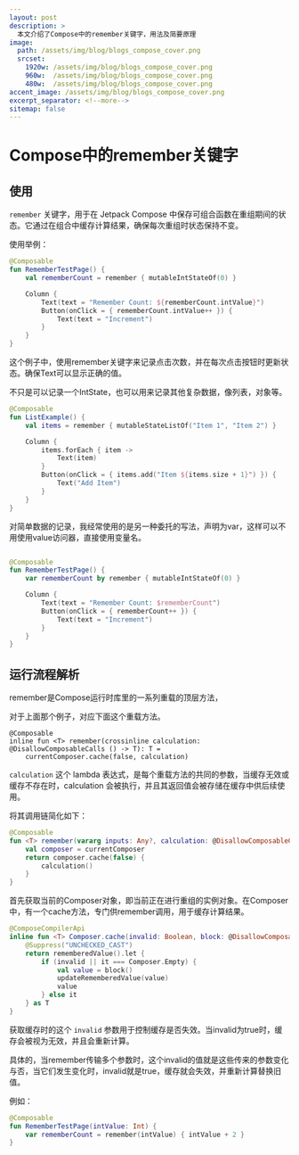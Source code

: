 ```yaml
---
layout: post
description: > 
  本文介绍了Compose中的remember关键字，用法及简要原理
image: 
  path: /assets/img/blog/blogs_compose_cover.png
  srcset: 
    1920w: /assets/img/blog/blogs_compose_cover.png
    960w:  /assets/img/blog/blogs_compose_cover.png
    480w:  /assets/img/blog/blogs_compose_cover.png
accent_image: /assets/img/blog/blogs_compose_cover.png
excerpt_separator: <!--more-->
sitemap: false
---
```

# Compose中的remember关键字

## 使用

```remember``` 关键字，用于在 Jetpack Compose 中保存可组合函数在重组期间的状态。它通过在组合中缓存计算结果，确保每次重组时状态保持不变。

使用举例：

```kotlin
@Composable
fun RememberTestPage() {
    val rememberCount = remember { mutableIntStateOf(0) }

    Column {
        Text(text = "Remember Count: ${rememberCount.intValue}")
        Button(onClick = { rememberCount.intValue++ }) {
            Text(text = "Increment")
        }
    }
}
```

这个例子中，使用remember关键字来记录点击次数，并在每次点击按钮时更新状态。确保Text可以显示正确的值。

不只是可以记录一个IntState，也可以用来记录其他复杂数据，像列表，对象等。

```kotlin
@Composable
fun ListExample() {
    val items = remember { mutableStateListOf("Item 1", "Item 2") }

    Column {
        items.forEach { item ->
            Text(item)
        }
        Button(onClick = { items.add("Item ${items.size + 1}") }) {
            Text("Add Item")
        }
    }
}
```

对简单数据的记录，我经常使用的是另一种委托的写法，声明为var，这样可以不用使用value访问器，直接使用变量名。

```kotlin

@Composable
fun RememberTestPage() {
    var rememberCount by remember { mutableIntStateOf(0) }

    Column {
        Text(text = "Remember Count: $rememberCount")
        Button(onClick = { rememberCount++ }) {
            Text(text = "Increment")
        }
    }
}
```

## 运行流程解析

remember是Compose运行时库里的一系列重载的顶层方法，

对于上面那个例子，对应下面这个重载方法。

```
@Composable
inline fun <T> remember(crossinline calculation: @DisallowComposableCalls () -> T): T =
    currentComposer.cache(false, calculation)

```

```calculation``` 这个 lambda 表达式，是每个重载方法的共同的参数，当缓存无效或缓存不存在时，calculation 会被执行，并且其返回值会被存储在缓存中供后续使用。

将其调用链简化如下：

```kotlin
@Composable
fun <T> remember(vararg inputs: Any?, calculation: @DisallowComposableCalls () -> T): T {
    val composer = currentComposer
    return composer.cache(false) {
        calculation()
    }
}
```

首先获取当前的Composer对象，即当前正在进行重组的实例对象。在Composer中，有一个cache方法，专门供remember调用，用于缓存计算结果。

```kotlin
@ComposeCompilerApi
inline fun <T> Composer.cache(invalid: Boolean, block: @DisallowComposableCalls () -> T): T {
    @Suppress("UNCHECKED_CAST")
    return rememberedValue().let {
        if (invalid || it === Composer.Empty) {
            val value = block()
            updateRememberedValue(value)
            value
        } else it
    } as T
}
```

获取缓存时的这个 ```invalid``` 参数用于控制缓存是否失效。当invalid为true时，缓存会被视为无效，并且会重新计算。

具体的，当remember传输多个参数时，这个invalid的值就是这些传来的参数变化与否，当它们发生变化时，invalid就是true，缓存就会失效，并重新计算替换旧值。

例如：

```kotlin
@Composable
fun RememberTestPage(intValue: Int) {
    var rememberCount = remember(intValue) { intValue + 2 }
}
```
